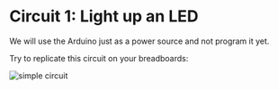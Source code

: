 # Circuit 1: Light up an LED

We will use the Arduino just as a power source and not program it yet.

Try to replicate this circuit on your breadboards:

![simple circuit](/assets/simplest_circuit.png)
